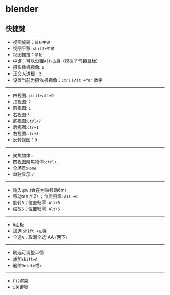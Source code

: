 # blender

## 快捷键

* 视图旋转：`鼠标中键`
* 视图平移: `shift+中键`
* 视图推拉：`滚轮`
* 中键：可以没置`Alt+左键`（模拟了气镇鼠标）
* 摄影像机视角: `0`
* 正交人透视：`5`
* 设置当前为摄依机视角：`ctrl十Alt +“0"` 数字
---
* 四视图: `ctrlt+alt+Q`
* 顶视图: `7`
* 前视图: `1`
* 右视图:`3`
* 底视图:`Ctrl+7`
* 后视图:`ctr+1`
* 右视图:`ctr+3`
* 反转视图：`9`
---
* 聚焦物体:`.`
* 四视图聚焦物体:`ctrl+.`
* 全场景:`Home`
* 单独显示:`/`
---
* 输入`qX6` (会在为轴移动6m) 
* 移动`G`(X.Y.Z) ；位置归零: `Alt +G`
* 旋转`R`；位置归零: `Alt+R`
* 缩放`S`；位置归零: `Alt+S`
---
* `N`面板
* 加选 `Shift +左键`
* 全选`A`；取消全选`AA   (两下)
---
* 刷选可调整半径
* 添加`shift+A`
* 删除`Delete`或`x`
---
* `F12`渲染 
* `i`关键锁
 